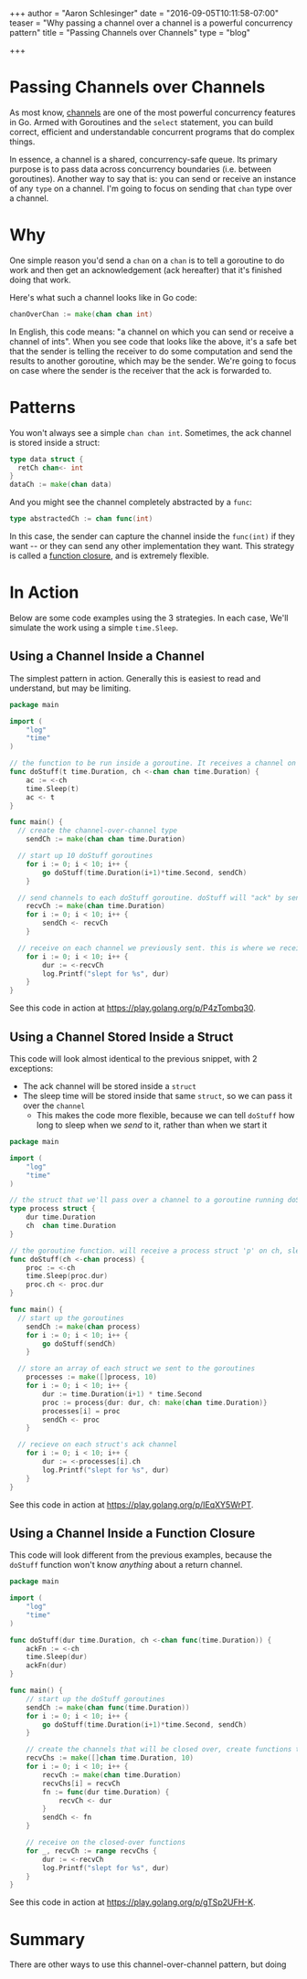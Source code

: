 +++
author = "Aaron Schlesinger"
date = "2016-09-05T10:11:58-07:00"
teaser = "Why passing a channel over a channel is a powerful concurrency pattern"
title = "Passing Channels over Channels"
type = "blog"

+++

# Passing Channels over Channels

As most know, [channels](https://gobyexample.com/channels) are one of the most powerful concurrency features in Go. Armed with Goroutines and the `select` statement, you can build correct, efficient and understandable concurrent programs that do complex things.

In essence, a channel is a shared, concurrency-safe queue. Its primary purpose is to pass data across concurrency boundaries (i.e. between goroutines). Another way to say that is: you can send or receive an instance of any `type` on a channel. I'm going to focus on sending that `chan` type over a channel.

# Why

One simple reason you'd send a `chan` on a `chan` is to tell a goroutine to do work and then get an acknowledgement (ack hereafter) that it's finished doing that work.

Here's what such a channel looks like in Go code:

```go
chanOverChan := make(chan chan int)
```

In English, this code means: "a channel on which you can send or receive a channel of ints". When you see code that looks like the above, it's a safe bet that the sender is telling the receiver to do some computation and send the results to another goroutine, which may be the sender. We're going to focus on case where the sender is the receiver that the ack is forwarded to.

# Patterns

You won't always see a simple `chan chan int`. Sometimes, the ack channel is stored inside a struct:

```go
type data struct {
  retCh chan<- int
}
dataCh := make(chan data)
```

And you might see the channel completely abstracted by a `func`:

```go
type abstractedCh := chan func(int)
```

In this case, the sender can capture the channel inside the `func(int)` if they want -- or they can send any other implementation they want. This strategy is called a [function closure](https://en.wikipedia.org/wiki/Closure_(computer_programming)), and is extremely flexible.

# In Action

Below are some code examples using the 3 strategies. In each case, We'll simulate the work using a simple `time.Sleep`.

## Using a Channel Inside a Channel

The simplest pattern in action. Generally this is easiest to read and understand, but may be limiting.

```go
package main

import (
	"log"
	"time"
)

// the function to be run inside a goroutine. It receives a channel on ch, sleeps for t, then sends t on the channel it received
func doStuff(t time.Duration, ch <-chan chan time.Duration) {
	ac := <-ch
	time.Sleep(t)
	ac <- t
}

func main() {
  // create the channel-over-channel type
	sendCh := make(chan chan time.Duration)

  // start up 10 doStuff goroutines
	for i := 0; i < 10; i++ {
		go doStuff(time.Duration(i+1)*time.Second, sendCh)
	}

  // send channels to each doStuff goroutine. doStuff will "ack" by sending its sleep time back
	recvCh := make(chan time.Duration)
	for i := 0; i < 10; i++ {
		sendCh <- recvCh
	}

  // receive on each channel we previously sent. this is where we receive the ack that doStuff sent back above
	for i := 0; i < 10; i++ {
		dur := <-recvCh
		log.Printf("slept for %s", dur)
	}
}
```

See this code in action at https://play.golang.org/p/P4zTombq30.

## Using a Channel Stored Inside a Struct

This code will look almost identical to the previous snippet, with 2 exceptions:

- The ack channel will be stored inside a `struct`
- The sleep time will be stored inside that same `struct`, so we can pass it over the `channel`
  - This makes the code more flexible, because we can tell `doStuff` how long to sleep when we _send_ to it, rather than when we start it

```go
package main

import (
	"log"
	"time"
)

// the struct that we'll pass over a channel to a goroutine running doStuff
type process struct {
	dur time.Duration
	ch  chan time.Duration
}

// the goroutine function. will receive a process struct 'p' on ch, sleep for p.dur, then send p.dur on p.ch
func doStuff(ch <-chan process) {
	proc := <-ch
	time.Sleep(proc.dur)
	proc.ch <- proc.dur
}

func main() {
  // start up the goroutines
	sendCh := make(chan process)
	for i := 0; i < 10; i++ {
		go doStuff(sendCh)
	}

  // store an array of each struct we sent to the goroutines
	processes := make([]process, 10)
	for i := 0; i < 10; i++ {
		dur := time.Duration(i+1) * time.Second
		proc := process{dur: dur, ch: make(chan time.Duration)}
		processes[i] = proc
		sendCh <- proc
	}

  // recieve on each struct's ack channel
	for i := 0; i < 10; i++ {
		dur := <-processes[i].ch
		log.Printf("slept for %s", dur)
	}
}
```

See this code in action at https://play.golang.org/p/IEqXY5WrPT.

## Using a Channel Inside a Function Closure

This code will look different from the previous examples, because the `doStuff` function won't know _anything_ about a return channel.

```go
package main

import (
	"log"
	"time"
)

func doStuff(dur time.Duration, ch <-chan func(time.Duration)) {
	ackFn := <-ch
	time.Sleep(dur)
	ackFn(dur)
}

func main() {
	// start up the doStuff goroutines
	sendCh := make(chan func(time.Duration))
	for i := 0; i < 10; i++ {
		go doStuff(time.Duration(i+1)*time.Second, sendCh)
	}

	// create the channels that will be closed over, create functions that close over each channel, then send them to the doStuff goroutines
	recvChs := make([]chan time.Duration, 10)
	for i := 0; i < 10; i++ {
		recvCh := make(chan time.Duration)
		recvChs[i] = recvCh
		fn := func(dur time.Duration) {
			recvCh <- dur
		}
		sendCh <- fn
	}

	// receive on the closed-over functions
	for _, recvCh := range recvChs {
		dur := <-recvCh
		log.Printf("slept for %s", dur)
	}
}
```

See this code in action at https://play.golang.org/p/gTSp2UFH-K.

# Summary

There are other ways to use this channel-over-channel pattern, but doing
